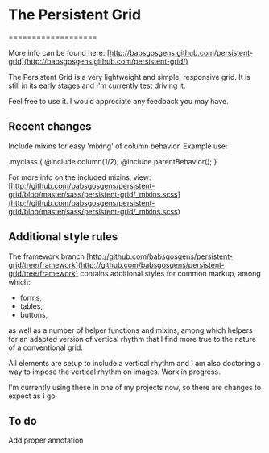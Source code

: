 # The Persistent Grid
===================

More info can be found here: [http://babsgosgens.github.com/persistent-grid](http://babsgosgens.github.com/persistent-grid/)

The Persistent Grid is a very lightweight and simple, responsive grid. It is still in its early stages and I'm currently test driving it.

Feel free to use it. I would appreciate any feedback you may have.

## Recent changes
Include mixins for easy 'mixing' of column behavior. Example use:

.myclass {
	@include column(1/2);
	@include parentBehavior();
}

For more info on the included mixins, view: [http://github.com/babsgosgens/persistent-grid/blob/master/sass/persistent-grid/_mixins.scss](http://github.com/babsgosgens/persistent-grid/blob/master/sass/persistent-grid/_mixins.scss)

## Additional style rules
The framework branch [http://github.com/babsgosgens/persistent-grid/tree/framework](http://github.com/babsgosgens/persistent-grid/tree/framework) contains additional styles for common markup, among which:
* forms,
* tables,
* buttons,

as well as a number of helper functions and mixins, among which helpers for an adapted version of vertical rhythm that I find more true to the nature of a conventional grid.

All elements are setup to include a vertical rhythm and I am also doctoring a way to impose the vertical rhythm on images. Work in progress.

I'm currently using these in one of my projects now, so there are changes to expect as I go.

## To do
Add proper annotation